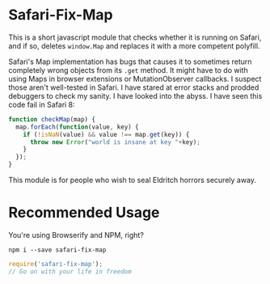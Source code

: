 # Safari-Fix-Map

This is a short javascript module that checks whether it is running on Safari,
and if so, deletes `window.Map` and replaces it with a more competent polyfill.

Safari's Map implementation has bugs that causes it to sometimes return
completely wrong objects from its `.get` method. It might have to do with using
Maps in browser extensions or MutationObserver callbacks. I suspect those
aren't well-tested in Safari. I have stared at error stacks and prodded
debuggers to check my sanity. I have looked into the abyss. I have seen this
code fail in Safari 8:

```javascript
function checkMap(map) {
  map.forEach(function(value, key) {
    if (!isNaN(value) && value !== map.get(key)) {
      throw new Error("world is insane at key "+key);
    }
  });
}
```

This module is for people who wish to seal Eldritch horrors securely away.

# Recommended Usage

You're using Browserify and NPM, right?

```
npm i --save safari-fix-map
```

```javascript
require('safari-fix-map');
// Go on with your life in freedom
```

